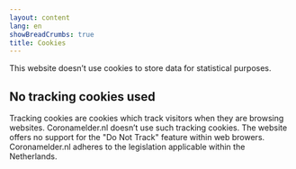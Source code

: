 ```yaml
---
layout: content
lang: en
showBreadCrumbs: true
title: Cookies
---
```


This website doesn’t use cookies to store data for statistical purposes.

## No tracking cookies used

Tracking cookies are cookies which track visitors when they are browsing websites. Coronamelder.nl doesn’t use such tracking cookies. The website offers no support for the "Do Not Track" feature within web browers. Coronamelder.nl adheres to the legislation applicable within the Netherlands.
